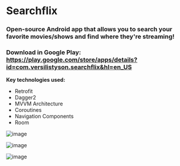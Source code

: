 # Searchflix

###  Open-source Android app that allows you to search your favorite movies/shows and find where they're streaming!
### Download in Google Play: https://play.google.com/store/apps/details?id=com.versilistyson.searchflix&hl=en_US

**Key technologies used:**

 - Retrofit
 - Dagger2
 - MVVM Architecture
 - Coroutines
 - Navigation Components
 - Room

![image](https://drive.google.com/uc?export=view&id=1o-zHISGEOUV3S3p2vL4TiV9YP37YzoAL)

![image](https://drive.google.com/uc?export=view&id=1kcOpQsU71F0ISNaeCrP2IBCy0U3oXnPw)

![image](https://drive.google.com/uc?export=view&id=1celZMP-SetksMPtpVY-k1CLceDAeJri2)
